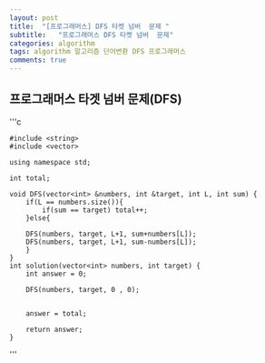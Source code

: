 ```yaml
---
layout: post
title:  "[프로그래머스] DFS 타켓 넘버  문제 "
subtitle:   "프로그래머스 DFS 타켓 넘버  문제"
categories: algorithm
tags: algorithm 알고리즘 단어변환 DFS 프로그래머스 
comments: true
---
```



## 프로그래머스 타겟 넘버 문제(DFS)



'''c

	#include <string>
	#include <vector>

	using namespace std;
	
	int total;
	
	void DFS(vector<int> &numbers, int &target, int L, int sum) {
	    if(L == numbers.size()){
	        if(sum == target) total++;
	    }else{
	
	    DFS(numbers, target, L+1, sum+numbers[L]);
	    DFS(numbers, target, L+1, sum-numbers[L]);
	    }
	}
	int solution(vector<int> numbers, int target) {
	    int answer = 0;
	
	    DFS(numbers, target, 0 , 0);
	    
	
	    answer = total;
	
	    return answer;
	}

'''




